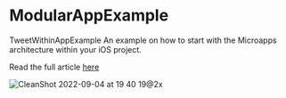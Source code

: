 # ModularAppExample
TweetWithinAppExample
An example on how to start with the Microapps architecture within your iOS project.

Read the full article [here](https://hoyelam.com/how-to-start-with-a-microapps-architecture-on-ios/)

![CleanShot 2022-09-04 at 19 40 19@2x](https://user-images.githubusercontent.com/7579536/188326427-9e00f5d9-86ae-4a09-b06e-4a458d813a4f.png)
